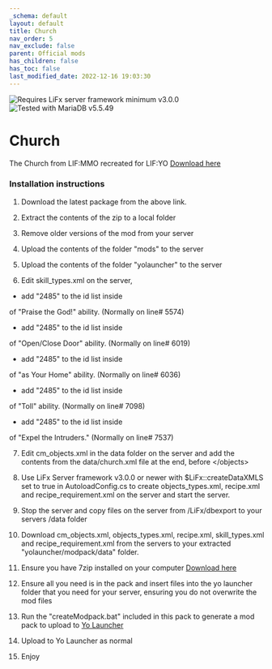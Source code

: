 ```yaml
---
_schema: default
layout: default
title: Church
nav_order: 5
nav_exclude: false
parent: Official mods
has_children: false
has_toc: false
last_modified_date: 2022-12-16 19:03:30
---
```

<img src="https://img.shields.io/badge/LiFx%20Server%20-%3Ev3.0.0-green" title="Requires LiFx server framework minimum v3.0.0" /><img src="https://img.shields.io/badge/MariaDB%20-%3Ev5.5.49-green" title="Tested with MariaDB v5.5.49" />

# Church

The Church from LIF:MMO recreated for LIF:YO
[Download here](https://github.com/LiF-x/Church/releases/latest)
### Installation instructions
1. Download the latest package from the above link.

2. Extract the contents of the zip to a local folder

3. Remove older versions of the mod from your server

4. Upload the contents of the folder "mods" to the server

5. Upload the contents of the folder "yolauncher" to the server

6. Edit skill_types.xml on the server,

- add "2485" to the id list inside

of "Praise the God!" ability. (Normally on line# 5574)


- add "2485" to the id list inside

of "Open/Close Door" ability. (Normally on line# 6019)

- add "2485" to the id list inside

of "as Your Home" ability. (Normally on line# 6036)

- add "2485" to the id list inside

of "Toll" ability. (Normally on line# 7098)

- add "2485" to the id list inside

of "Expel the Intruders." (Normally on line# 7537)

7. Edit cm_objects.xml in the data folder on the server and add the contents from the data/church.xml file at the end, before \</objects>



8. Use LiFx Server framework v3.0.0 or newer with $LiFx::createDataXMLS set to true in AutoloadConfig.cs to create objects_types.xml, recipe.xml and recipe_requirement.xml on the server and start the server.



9. Stop the server and copy files on the server from /LiFx/dbexport to your servers /data folder



10. Download cm_objects.xml, objects_types.xml, recipe.xml, skill_types.xml and recipe_requirement.xml from the servers to your extracted "yolauncher/modpack/data" folder.



11. Ensure you have 7zip installed on your computer [Download here](https://7zip.dev/en/download/)



12. Ensure all you need is in the pack and insert files into the yo launcher folder that you need for your server, ensuring you do not overwrite the mod files



13. Run the "createModpack.bat" included in this pack to generate a mod pack to upload to [Yo Launcher](https://www.yolauncher.app/)



14. Upload to Yo Launcher as normal



15. Enjoy